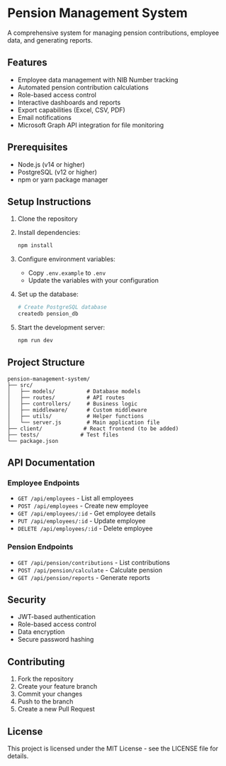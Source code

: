 # Pension Management System

A comprehensive system for managing pension contributions, employee data, and generating reports.

## Features

- Employee data management with NIB Number tracking
- Automated pension contribution calculations
- Role-based access control
- Interactive dashboards and reports
- Export capabilities (Excel, CSV, PDF)
- Email notifications
- Microsoft Graph API integration for file monitoring

## Prerequisites

- Node.js (v14 or higher)
- PostgreSQL (v12 or higher)
- npm or yarn package manager

## Setup Instructions

1. Clone the repository
2. Install dependencies:
   ```bash
   npm install
   ```

3. Configure environment variables:
   - Copy `.env.example` to `.env`
   - Update the variables with your configuration

4. Set up the database:
   ```bash
   # Create PostgreSQL database
   createdb pension_db
   ```

5. Start the development server:
   ```bash
   npm run dev
   ```

## Project Structure

```
pension-management-system/
├── src/
│   ├── models/          # Database models
│   ├── routes/          # API routes
│   ├── controllers/     # Business logic
│   ├── middleware/      # Custom middleware
│   ├── utils/           # Helper functions
│   └── server.js        # Main application file
├── client/             # React frontend (to be added)
├── tests/             # Test files
└── package.json
```

## API Documentation

### Employee Endpoints

- `GET /api/employees` - List all employees
- `POST /api/employees` - Create new employee
- `GET /api/employees/:id` - Get employee details
- `PUT /api/employees/:id` - Update employee
- `DELETE /api/employees/:id` - Delete employee

### Pension Endpoints

- `GET /api/pension/contributions` - List contributions
- `POST /api/pension/calculate` - Calculate pension
- `GET /api/pension/reports` - Generate reports

## Security

- JWT-based authentication
- Role-based access control
- Data encryption
- Secure password hashing

## Contributing

1. Fork the repository
2. Create your feature branch
3. Commit your changes
4. Push to the branch
5. Create a new Pull Request

## License

This project is licensed under the MIT License - see the LICENSE file for details.
